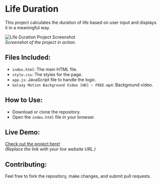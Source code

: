 # Life Duration

This project calculates the duration of life based on user input and displays it in a meaningful way.

![Life Duration Project Screenshot](https://via.placeholder.com/800x400)  
*Screenshot of the project in action.*

## Files Included:
- `index.html`: The main HTML file.
- `style.css`: The styles for the page.
- `app.js`: JavaScript file to handle the logic.
- `Galaxy Motion Background Video [HD] ~ FREE.mp4`: Background video.

## How to Use:
- Download or clone the repository.
- Open the `index.html` file in your browser.

## Live Demo:
[Check out the project here!](https://example.com)  
*(Replace the link with your live website URL.)*

## Contributing:
Feel free to fork the repository, make changes, and submit pull requests.
